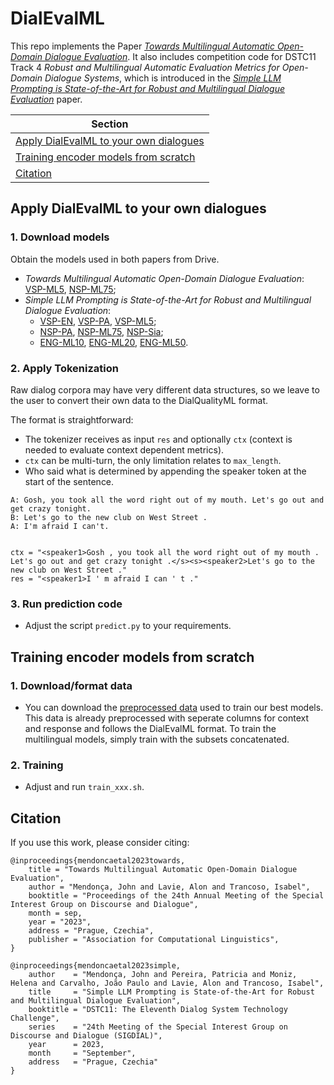 # DialEvalML

This repo implements the Paper [*Towards Multilingual Automatic Open-Domain Dialogue Evaluation*](). It also includes competition code for DSTC11 Track 4 *Robust and Multilingual Automatic Evaluation Metrics for Open-Domain Dialogue Systems*, which is introduced in the [*Simple LLM Prompting is State-of-the-Art for Robust and Multilingual Dialogue Evaluation*]() paper.



| Section |
|-|
| [Apply DialEvalML to your own dialogues](#apply-dialevalml-to-your-own-dialogues) |
| [Training encoder models from scratch](#training-encoder-models-from-scratch) |
| [Citation](#citation) |


## Apply DialEvalML to your own dialogues

### 1. Download models

Obtain the models used in both papers from Drive.

* *Towards Multilingual Automatic Open-Domain Dialogue Evaluation*: [VSP-ML5](https://ulisboa-my.sharepoint.com/:u:/g/personal/ist425406_tecnico_ulisboa_pt/ESVlq-NJPwRFolZNjg0gnZMB5F4d9z_BNCJeLtk24UXtKA?e=hlrrdW), [NSP-ML75](https://ulisboa-my.sharepoint.com/:u:/g/personal/ist425406_tecnico_ulisboa_pt/EX45rKN3eVFGuWJz5bIu3AkBglITGjG3eywCF30QqCZzAQ?e=HWj9L8);
* *Simple LLM Prompting is State-of-the-Art for Robust and Multilingual Dialogue Evaluation*:
  * [VSP-EN](https://ulisboa-my.sharepoint.com/:u:/g/personal/ist425406_tecnico_ulisboa_pt/EeJUZeUvj7dCswVQuz9P2TUB9AeT19o0_ebety6uoTZeSQ?e=IgUurZ), [VSP-PA](https://ulisboa-my.sharepoint.com/:u:/g/personal/ist425406_tecnico_ulisboa_pt/EbdlLnFSCeJAm6olwnKqhUABO2iD-5MgM17LRLZUT0Bd_w?e=tjTbAj), [VSP-ML5](https://ulisboa-my.sharepoint.com/:u:/g/personal/ist425406_tecnico_ulisboa_pt/EQlgnN-U6_tAi2tkwAuawsIBjP5jkMrQ1ll-YXBgC91pSw?e=UXquWB);
  * [NSP-PA](https://ulisboa-my.sharepoint.com/:u:/g/personal/ist425406_tecnico_ulisboa_pt/EfWac59rENdCg8-vEAiEw3oBtP1bd8WkKgkDG1Xn3KoKZQ?e=1xuHNG), [NSP-ML75](https://ulisboa-my.sharepoint.com/:u:/g/personal/ist425406_tecnico_ulisboa_pt/EVJt8rEcBihEsAgoNXDjp9kBGNG1vcRy6MXGEiXxbG_T3g?e=JjvUwD), [NSP-Sia](https://ulisboa-my.sharepoint.com/:u:/g/personal/ist425406_tecnico_ulisboa_pt/Ed1qVQWdazpBrjXaDAx4BIUBId39enX1mP-yytWndOWVJw?e=vSGKzX);
  * [ENG-ML10](https://ulisboa-my.sharepoint.com/:u:/g/personal/ist425406_tecnico_ulisboa_pt/EQx0PUFia3JFvwt-JB85fvQBahmBJyNKG3QYNPwu6_ILVw?e=QOOTLw), [ENG-ML20](https://ulisboa-my.sharepoint.com/:u:/g/personal/ist425406_tecnico_ulisboa_pt/ERnAmgrswh9EgVGxVqoOHzEBWnIYUgiB5Nd8uyBeM8IpdQ?e=gJamVa), [ENG-ML50](https://ulisboa-my.sharepoint.com/:u:/g/personal/ist425406_tecnico_ulisboa_pt/EfFH8viNge9FhJ-53WgDzbcBdLJ1okxWgZer_emB6QvUvw?e=DnQzfy).

### 2. Apply Tokenization

Raw dialog corpora may have very different data structures, so we leave to the user to convert their own data to the DialQualityML format.

The format is straightforward:

* The tokenizer receives as input `res` and optionally `ctx` (context is needed to evaluate context dependent metrics). 
* `ctx` can be multi-turn, the only limitation relates to `max_length`. 
* Who said what is determined by appending the speaker token at the start of the sentence.

~~~
A: Gosh, you took all the word right out of my mouth. Let's go out and get crazy tonight.
B: Let's go to the new club on West Street .
A: I'm afraid I can't.


ctx = "<speaker1>Gosh , you took all the word right out of my mouth . Let's go out and get crazy tonight .</s><s><speaker2>Let's go to the new club on West Street ."
res = "<speaker1>I ' m afraid I can ' t ."
~~~

### 3. Run prediction code

* Adjust the script `predict.py` to your requirements.

## Training encoder models from scratch
### 1. Download/format data

* You can download the [preprocessed data](https://drive.google.com/file/d/1_kZU08Vo2-qSHUt_qm7QNcWcnn2ligC5/view?usp=sharing) used to train our best models. This data is already preprocessed with seperate columns for context and response and follows the DialEvalML format. To train the multilingual models, simply train with the subsets concatenated.

### 2. Training

* Adjust and run `train_xxx.sh`.

## Citation

If you use this work, please consider citing:

~~~
@inproceedings{mendoncaetal2023towards,
    title = "Towards Multilingual Automatic Open-Domain Dialogue Evaluation",
    author = "Mendonça, John and Lavie, Alon and Trancoso, Isabel",
    booktitle = "Proceedings of the 24th Annual Meeting of the Special Interest Group on Discourse and Dialogue",
    month = sep,
    year = "2023",
    address = "Prague, Czechia",
    publisher = "Association for Computational Linguistics",
}
~~~

~~~
@inproceedings{mendoncaetal2023simple,
    author    = "Mendonça, John and Pereira, Patricia and Moniz, Helena and Carvalho, João Paulo and Lavie, Alon and Trancoso, Isabel",
    title     = "Simple LLM Prompting is State-of-the-Art for Robust and Multilingual Dialogue Evaluation",
    booktitle = "DSTC11: The Eleventh Dialog System Technology Challenge",
    series    = "24th Meeting of the Special Interest Group on Discourse and Dialogue (SIGDIAL)",
    year      = 2023,
    month     = "September",
    address   = "Prague, Czechia"
}
~~~



